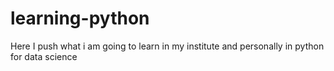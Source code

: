# learning-python
Here I push what i am going to learn in my institute and personally in python for data science
